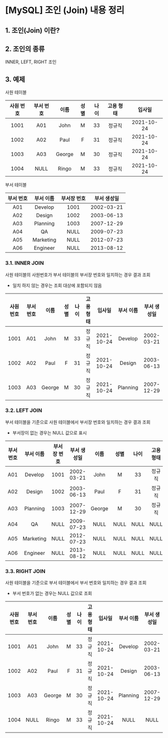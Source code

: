 # [MySQL] 조인 (Join) 내용 정리

## 1. 조인(Join) 이란?

## 2. 조인의 종류

INNER, LEFT, RIGHT 조인

## 3. 예제

사원 테이블

| 사원 번호 | 부서 번호 | 이름 | 성별 | 나이 | 고용 형태 | 입사일 |
|:----:|:----:|:----:|:----:|:----:|:----:|:----:|
| 1001 | A01 | John | M | 33 | 정규직 | 2021-10-24 |
| 1002 | A02 | Paul | F | 31 | 정규직 | 2021-10-24 |
| 1003 | A03 | George | M | 30 | 정규직 | 2021-10-24 |
| 1004 | NULL | Ringo | M | 33 | 정규직 | 2021-10-24 |

부서 테이블

| 부서 번호 | 부서 이름 | 부서장 번호 | 부서 생성일 |
|:----:|:----:|:----:|:----:|
| A01 | Develop | 1001 | 2002-03-21 |
| A02 | Design | 1002 | 2003-06-13 |
| A03 | Planning | 1003 | 2007-12-29 |
| A04 | QA | NULL | 2009-07-23 |
| A05 | Marketing | NULL | 2012-07-23 |
| A06 | Engineer | NULL | 2013-08-12 |

### 3.1. INNER JOIN

사원 테이블의 사원번호가 부서 테이블의 부서장 번호와 일치하는 경우 결과 조회
- 일치 하지 않는 경우는 조회 대상에 포함되지 않음

| 사원 번호 | 부서 번호 | 이름 | 성별 | 나이 | 고용 형태 | 입사일 | 부서 이름 | 부서 생성일 |
|:----:|:----:|:----:|:----:|:----:|:----:|:----:|:----:|:----:|
| 1001 | A01 | John | M | 33 | 정규직 | 2021-10-24 | Develop | 2002-03-21 |
| 1002 | A02 | Paul | F | 31 | 정규직 | 2021-10-24 | Design | 2003-06-13 |
| 1003 | A03 | George | M | 30 | 정규직 | 2021-10-24 | Planning | 2007-12-29 |

### 3.2. LEFT JOIN

부서 테이블을 기준으로 사원 테이블에서 부서장 번호와 일치하는 경우 결과 조회
- 부서장이 없는 경우는 NULL 값으로 표시

| 부서 번호 | 부서 이름 | 부서장 번호 | 부서 생성일 | 이름 | 성별 | 나이 | 고용 형태 | 입사일 |
|:----:|:----:|:----:|:----:|:----:|:----:|:----:|:----:|:----:|
| A01 | Develop | 1001 | 2002-03-21 | John | M | 33 | 정규직 | 2021-10-24 |
| A02 | Design | 1002 | 2003-06-13 | Paul | F | 31 | 정규직 | 2021-10-24 |
| A03 | Planning | 1003 | 2007-12-29 | George | M | 30 | 정규직 | 2021-10-24 |
| A04 | QA | NULL | 2009-07-23 | NULL | NULL | NULL | NULL | NULL |
| A05 | Marketing | NULL | 2012-07-23 | NULL | NULL | NULL | NULL | NULL |
| A06 | Engineer | NULL | 2013-08-12  | NULL | NULL | NULL | NULL | NULL |

### 3.3. RIGHT JOIN

사원 테이블을 기준으로 부서 테이블에서 부서 번호와 일치하는 경우 결과 조회
- 부서 번호가 없는 경우는 NULL 값으로 조회

| 사원 번호 | 부서 번호 | 이름 | 성별 | 나이 | 고용 형태 | 입사일 | 부서 이름 | 부서 생성일 |
|:----:|:----:|:----:|:----:|:----:|:----:|:----:|:----:|:----:|
| 1001 | A01 | John | M | 33 | 정규직 | 2021-10-24 | Develop | 2002-03-21 |
| 1002 | A02 | Paul | F | 31 | 정규직 | 2021-10-24 | Design | 2003-06-13 |
| 1003 | A03 | George | M | 30 | 정규직 | 2021-10-24 | Planning | 2007-12-29 |
| 1004 | NULL | Ringo | M | 33 | 정규직 | 2021-10-24 | NULL | NULL |